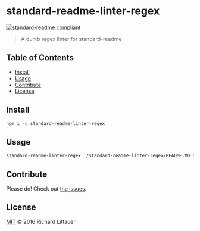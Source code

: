 # standard-readme-linter-regex

[![standard-readme compliant](https://img.shields.io/badge/readme%20style-standard-brightgreen.svg?style=flat-square)](https://github.com/RichardLitt/standard-readme)

> A dumb regex linter for standard-readme

## Table of Contents

- [Install](#install)
- [Usage](#usage)
- [Contribute](#contribute)
- [License](#license)

## Install

```sh
npm i -g standard-readme-linter-regex
```

## Usage

```sh
standard-readme-linter-regex ./standard-readme-linter-regex/README.MD standard-readme-linter-regex RichardLitt
```

## Contribute

Please do! Check out [the issues](https://github.com/RichardLitt/standard-readme-linter-regex/issues).

## License

[MIT](LICENCE) © 2016 Richard Littauer

